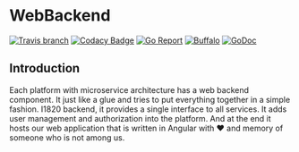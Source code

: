 # WebBackend
[![Travis branch](https://img.shields.io/travis/com/I1820/backend/master.svg?style=flat-square)](https://travis-ci.com/I1820/backend)
[![Codacy Badge](https://api.codacy.com/project/badge/Grade/4407720668f84f119b15c653c84fa1f2)](https://www.codacy.com/app/i1820/backend?utm_source=github.com&amp;utm_medium=referral&amp;utm_content=I1820/backend&amp;utm_campaign=Badge_Grade)
[![Go Report](https://goreportcard.com/badge/github.com/I1820/backend?style=flat-square)](https://goreportcard.com/report/github.com/I1820/backend)
[![Buffalo](https://img.shields.io/badge/powered%20by-buffalo-blue.svg?style=flat-square)](http://gobuffalo.io)
[![GoDoc](https://img.shields.io/badge/godoc-reference-blue.svg?style=flat-square)](https://godoc.org/github.com/I1820/backend)


## Introduction

Each platform with microservice architecture has a web backend component. It just like a glue and tries to put everything
together in a simple fashion.
I1820 backend, it provides a single interface to all services.
It adds user management and authorization into the platform.
And at the end it hosts our web application that is written in Angular with :heart: and memory of someone who is not among us.
